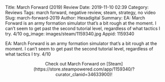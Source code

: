 Title: March Forward (2019) Review
Date: 2019-11-10 02:39
Category: Reviews
Tags: march forward, negative review, steam, strategy, no video
Slug: march-forward-2019
Author: Hexadigital
Summary: EA: March Forward is an army formation simulator that’s a bit rough at the moment. I can’t seem to get past the second tutorial level, regardless of what tactics I try. 4/10
og_image: images/steam/1159340.jpg
Appid: 1159340

EA: March Forward is an army formation simulator that’s a bit rough at the moment. I can’t seem to get past the second tutorial level, regardless of what tactics I try. 4/10

<center>Check out March Forward on [Steam](https://store.steampowered.com/app/1159340/?curator_clanid=34633900)!</center>